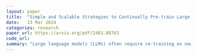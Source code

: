 ```yaml
---
layout: paper
title:  "Simple and Scalable Strategies to Continually Pre-train Large Language Models"
date:   13 Mar 2024
categories: research
paper_url: https://arxiv.org/pdf/2403.08763
code_url: 
summary: "Large language models (LLMs) often require re-training on new data, consuming extensive computational resources. We present an efficient method that combines learning rate re-warming, re-decaying, and data replay, effectively maintaining performance without full re-training. This approach works well across different data distributions, including minor shifts (English→English) and significant shifts (English→German), tested up to 405M and 10B parameter models. Our findings suggest that continual learning strategies can update LLMs with minimal computational cost, rivaling traditional re-training methods. Additionally, we propose alternatives to the cosine learning rate schedule to reduce forgetting, offering more flexibility in learning without a fixed token budget."
---
```


